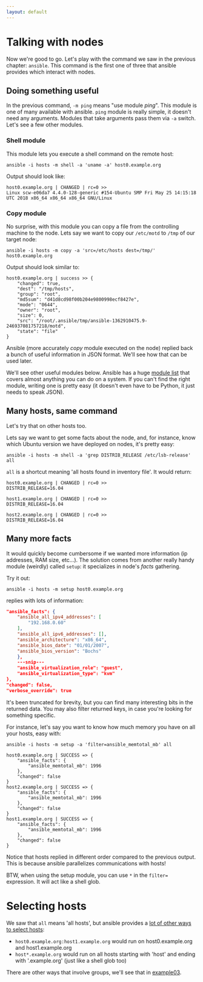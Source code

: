 ```yaml
---
layout: default
---
```


# Talking with nodes

Now we're good to go.
Let's play with the command we saw in the previous chapter: `ansible`.
This command is the first one of three that ansible provides which interact with nodes.

## Doing something useful

In the previous command, `-m ping` means "use module _ping_".
This module is one of many available with ansible.
`ping` module is really simple, it doesn't need any arguments.
Modules that take arguments pass them via `-a` switch.
Let's see a few other modules.

### Shell module

This module lets you execute a shell command on the remote host:

```
ansible -i hosts -m shell -a 'uname -a' host0.example.org
```

Output should look like:

```
host0.example.org | CHANGED | rc=0 >>
Linux scw-e06da7 4.4.0-128-generic #154-Ubuntu SMP Fri May 25 14:15:18 UTC 2018 x86_64 x86_64 x86_64 GNU/Linux
```

### Copy module

No surprise, with this module you can copy a file from the controlling machine to the node.
Lets say we want to copy our `/etc/motd` to `/tmp` of our target node:

```
ansible -i hosts -m copy -a 'src=/etc/hosts dest=/tmp/' host0.example.org
```

Output should look similar to:

```
host0.example.org | success >> {
    "changed": true,
    "dest": "/tmp/hosts",
    "group": "root",
    "md5sum": "d41d8cd98f00b204e9800998ecf8427e",
    "mode": "0644",
    "owner": "root",
    "size": 0,
    "src": "/root/.ansible/tmp/ansible-1362910475.9-246937081757218/motd",
    "state": "file"
}
```

Ansible (more accurately _copy_ module executed on the node) replied back a bunch of useful information in JSON format.
We'll see how that can be used later.

We'll see other useful modules below.
Ansible has a huge [module list](http://docs.ansible.com/list_of_all_modules.html) that covers almost anything you can do on a system.
If you can't find the right module, writing one is pretty easy (it doesn't even have to be Python, it just needs to speak JSON).

## Many hosts, same command

Let's try that on other hosts too.

Lets say we want to get some facts about the node, and, for instance, know which Ubuntu version we have deployed on nodes, it's pretty easy:

```
ansible -i hosts -m shell -a 'grep DISTRIB_RELEASE /etc/lsb-release' all
```

`all` is a shortcut meaning 'all hosts found in inventory file'.
It would return:

```
host0.example.org | CHANGED | rc=0 >>
DISTRIB_RELEASE=16.04

host1.example.org | CHANGED | rc=0 >>
DISTRIB_RELEASE=16.04

host2.example.org | CHANGED | rc=0 >>
DISTRIB_RELEASE=16.04
```

## Many more facts

It would quickly become cumbersome if we wanted more information (ip addresses, RAM size, etc...).
The solution comes from another really handy module (weirdly) called `setup`: it specializes in node's _facts_ gathering.

Try it out:

```
ansible -i hosts -m setup host0.example.org
```

replies with lots of information:

```json
"ansible_facts": {
    "ansible_all_ipv4_addresses": [
        "192.168.0.60"
    ],
    "ansible_all_ipv6_addresses": [],
    "ansible_architecture": "x86_64",
    "ansible_bios_date": "01/01/2007",
    "ansible_bios_version": "Bochs"
    },
    ---snip---
    "ansible_virtualization_role": "guest",
    "ansible_virtualization_type": "kvm"
},
"changed": false,
"verbose_override": true
```

It's been truncated for brevity, but you can find many interesting bits in the returned data.
You may also filter returned keys, in case you're looking for something specific.

For instance, let's say you want to know how much memory you have on all your hosts,
easy with:

```
ansible -i hosts -m setup -a 'filter=ansible_memtotal_mb' all
```

```
host0.example.org | SUCCESS => {
    "ansible_facts": {
        "ansible_memtotal_mb": 1996
    },
    "changed": false
}
host2.example.org | SUCCESS => {
    "ansible_facts": {
        "ansible_memtotal_mb": 1996
    },
    "changed": false
}
host1.example.org | SUCCESS => {
    "ansible_facts": {
        "ansible_memtotal_mb": 1996
    },
    "changed": false
}
```

Notice that hosts replied in different order compared to the previous output.
This is because ansible parallelizes communications with hosts!

BTW, when using the setup module, you can use `*` in the `filter=` expression.
It will act like a shell glob.

# Selecting hosts

We saw that `all` means 'all hosts', but ansible provides a [lot of other ways to select hosts](http://docs.ansible.com/intro_patterns.html):

- `host0.example.org:host1.example.org` would run on host0.example.org and
  host1.example.org
- `host*.example.org` would run on all hosts starting with 'host' and ending with
'.example.org' (just like a shell glob too)

There are other ways that involve groups, we'll see that in [example03](../example03).
